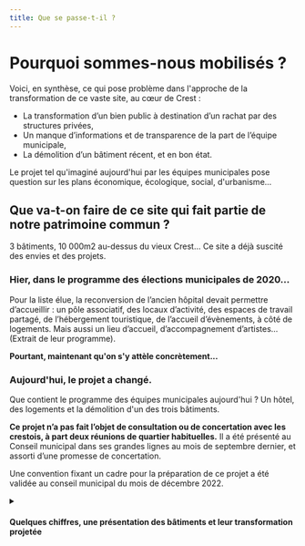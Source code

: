 ```yaml
---
title: Que se passe-t-il ?
---
```

# Pourquoi sommes-nous mobilisés ?

Voici, en synthèse, ce qui pose problème dans l'approche de la transformation de ce vaste site, au cœur de Crest :
- La transformation d’un bien public à destination d’un rachat par des structures privées,
- Un manque d’informations et de transparence de la part de l’équipe municipale,
- La démolition d’un bâtiment récent, et en bon état.

Le projet tel qu'imaginé aujourd'hui par les équipes municipales pose question sur les plans économique, écologique, social, d'urbanisme...

## Que va-t-on faire de ce site qui fait partie de notre patrimoine commun ?

3 bâtiments, 10 000m2 au-dessus du vieux Crest... Ce site a déjà suscité des envies et des projets. 

### Hier, dans le programme des élections municipales de 2020...
Pour la liste élue, la reconversion de l’ancien hôpital devait permettre d’accueillir : un pôle associatif, des locaux d’activité, des espaces de travail partagé, de l’hébergement touristique, de l’accueil d’évènements, à côté de logements. Mais aussi un lieu d’accueil, d’accompagnement d’artistes… (Extrait de leur programme).

**Pourtant, maintenant qu'on s'y attèle concrètement...**

### Aujourd'hui, le projet a changé.
Que contient le programme des équipes municipales aujourd'hui ?
Un hôtel, des logements et la démolition d'un des trois bâtiments.

**Ce projet n’a pas fait l’objet de consultation ou de concertation avec les crestois, à part deux réunions de quartier habituelles.**
Il a été présenté au Conseil municipal dans ses grandes lignes au mois de septembre dernier, et assorti d’une promesse de concertation.



Une convention fixant un cadre pour la préparation de ce projet a été validée au conseil municipal du mois de décembre 2022.

<details>
    <summary><h4>Quelques chiffres, une présentation des bâtiments et leur transformation projetée</h4>
</summary>

Aujourd’hui, le site de l’ancien hôpital, depuis le déménagement des services hospitaliers à Mazorel en 2014, comporte encore : l’EHPAD Armorin, l’EHPAD Ste Marie, une maison d’assistantes maternelles, une cuisine et des archives.

Le déménagement de ces services à Mazorel est prévu depuis longtemps. Il semble avancer comme prévu, avec un transfert fin 2025 / début 2026.

    <p><b>Bâtiment A</b>
<br>
« Mesdames et messieurs, je suis le bâtiment A. Oui, le grand, celui qui se voit de loin ex-hôpital de Crest, fier et novateur à l’époque de ma construction.
À part une maison d'assistantes maternelles, je suis vide depuis plusieurs années. Je fais partie depuis presque 100 ans du paysage urbain de la ville,
Je fais 3200 m2 de planchers, le tout en bon état global.
Ma démolition est programmée.
Je vais donc devenir une esplanade devant l'hôtel.
Nous sommes sur un terrain de 2,4 hectares qui est aussi propriété de l'hôpital. »
<br><br>

<b>Bâtiment B</b>
<br>
« Moi je suis le bâtiment B, actuellement Ehpad, je fais près de 3500 m2 de planchers je suis considéré bâtiment remarquable par les urbanistes. Une chapelle, incluse dans mon bâti est classée monument historique. Mes espaces originaux sont issus d’un ancien couvent, d’avant 1789.
Comme tout mes voisins du site, je suis propriété de l'hôpital.
Avec le projet actuel, je deviendrais un hôtel de 60 chambres niveau 3 étoiles, équipé d'un restaurant d’environ 200 m2. »
<br><br>

<b>Bâtiments C et D</b>
<br>
« Nous, on est deux en un, les bâtiments C et D. Nous représentons 2473 m2 de planchers, années 60.
Nous sommes blottis face Ouest de la colline, tranquilles dans notre coin.
Ehpad actuellement, notre activité va déménager avec celui du bâtiment B au quartier Mazorel.
On projette de nous transformer en 30 logements, qui seront vendus en accession à la propriété. »
 </p>
    </details>
